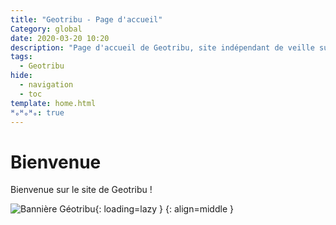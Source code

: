 ```yaml
---
title: "Geotribu - Page d'accueil"
Category: global
date: 2020-03-20 10:20
description: "Page d'accueil de Geotribu, site indépendant de veille sur la géomatique libre. Articles, tutoriels et revues de presse (#GeoRDP) sur l'information géographique."
tags:
  - Geotribu
hide:
  - navigation
  - toc
template: home.html
ᴴₒᴴₒᴴₒ: true
---
```


# Bienvenue

Bienvenue sur le site de Geotribu !

![Bannière Géotribu](https://cdn.geotribu.fr/img/internal/charte/geotribu_banner_1000x760.jpg "Bannière Geotribu"){: loading=lazy }
{: align=middle }
